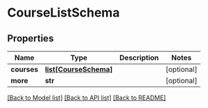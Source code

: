 # CourseListSchema

## Properties
Name | Type | Description | Notes
------------ | ------------- | ------------- | -------------
**courses** | [**list[CourseSchema]**](CourseSchema.md) |  | [optional] 
**more** | **str** |  | [optional] 

[[Back to Model list]](../README.md#documentation-for-models) [[Back to API list]](../README.md#documentation-for-api-endpoints) [[Back to README]](../README.md)


